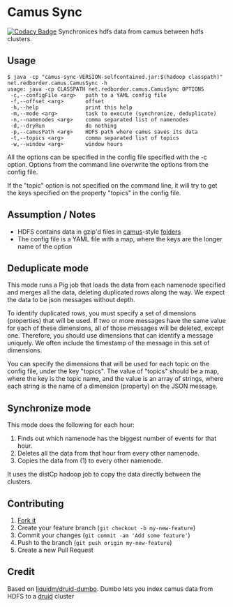 # Camus Sync
[![Codacy Badge](https://api.codacy.com/project/badge/grade/968693b22b9f489ebfbe6dd15a509af9)](https://www.codacy.com/app/carrodher/camus-sync)
Synchronices hdfs data from camus between hdfs clusters.

## Usage

```
$ java -cp "camus-sync-VERSION-selfcontained.jar:$(hadoop classpath)" net.redborder.camus.CamusSync -h
usage: java -cp CLASSPATH net.redborder.camus.CamusSync OPTIONS
 -c,--configFile <arg>   path to a YAML config file
 -f,--offset <arg>       offset
 -h,--help               print this help
 -m,--mode <arg>         task to execute (synchronize, deduplicate)
 -n,--namenodes <arg>    comma separated list of namenodes
 -d,--dryRun             do nothing
 -p,--camusPath <arg>    HDFS path where camus saves its data
 -t,--topics <arg>       comma separated list of topics
 -w,--window <arg>       window hours
```

All the options can be specified in the config file specified with the -c option. Options from the
command line overwrite the options from the config file.

If the "topic" option is not specified on the command line, it will try to get the keys specified on the
property "topics" in the config file.

## Assumption / Notes

* HDFS contains data in gzip'd files in [camus](https://github.com/linkedin/camus)-style [folders](https://github.com/liquidm/druid-dumbo/blob/master/lib/dumbo/firehose/hdfs.rb#L65)
* The config file is a YAML file with a map, where the keys are the longer name of the option

## Deduplicate mode

This mode runs a Pig job that loads the data from each namenode specified and merges all the data, deleting
duplicated rows along the way. We expect the data to be json messages without depth.

To identify duplicated rows, you must specify a set of dimensions (properties) that will be used. If two or more
messages have the same value for each of these dimensions, all of those messages will be deleted, except one. Therefore,
you should use dimensions that can identify a message uniquely. We often include the timestamp of the message in this set
of dimensions.

You can specify the dimensions that will be used for each topic on the config file, under the key "topics".
The value of "topics" should be a map, where the key is the topic name, and the value is an array of strings, where
each string is the name of a dimension (property) on the JSON message.

## Synchronize mode

This mode does the following for each hour:
1. Finds out which namenode has the biggest number of events for that hour.
2. Deletes all the data from that hour from every other namenode.
3. Copies the data from (1) to every other namenode.

It uses the distCp hadoop job to copy the data directly between the clusters.

## Contributing

1. [Fork it](https://github.com/redborder/camus-sync/fork)
2. Create your feature branch (`git checkout -b my-new-feature`)
3. Commit your changes (`git commit -am 'Add some feature'`)
4. Push to the branch (`git push origin my-new-feature`)
5. Create a new Pull Request

## Credit

Based on [liquidm/druid-dumbo](https://github.com/redborder/druid-dumbo).
Dumbo lets you index camus data from HDFS to a [druid](http://www.druid.io) cluster
